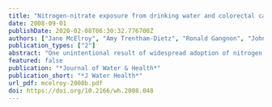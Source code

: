 ```yaml
---
title: "Nitrogen-nitrate exposure from drinking water and colorectal cancer risk for rural women in Wisconsin, USA"
date: 2008-09-01
publishDate: 2020-02-08T06:30:32.776700Z
authors: ["Jane McElroy", "Amy Trentham-Dietz", "Ronald Gangnon", "John Hampton", "Andy Bersch", "Marty Kanarek", "Polly Newcomb"]
publication_types: ["2"]
abstract: "One unintentional result of widespread adoption of nitrogen application to croplands over the past 50 years has been nitrate contamination of drinking water with few studies evaluating the risk of colorectal cancer. In our population-based case-control study of 475 women age 20-74 years with colorectal cancer and 1447 community controls living in rural Wisconsin, drinking water nitrate exposure were interpolated to subjects residences based on measurements which had been taken as part of a separate water quality survey in 1994. Individual level risk factor data was gathered in 1990-1992 and 1999-2001. Logistic regression models estimated the risk of colorectal cancer for the study period, separately and pooled. In the pooled analyses, an overall colorectal cancer risk was not observed for exposure to nitrate-nitrogen in the highest category (> or =10 ppm) compared to the lowest category (<0.5 ppm). However, a 2.9 fold increase risk was observed for proximal colon cancer cases in the highest compared to the lowest category. Statistically significant increased distal colon or rectal cancer risk was not observed. These results suggest that if an association exists with nitrate-nitrogen exposure from residential drinking water consumption, it may be limited to proximal colon cancer."
featured: false
publication: "*Journal of Water & Health*"
publication_short: "*J Water Health*"
url_pdf: mcelroy-2008b.pdf
doi: https://doi.org/10.2166/wh.2008.048
---
```


